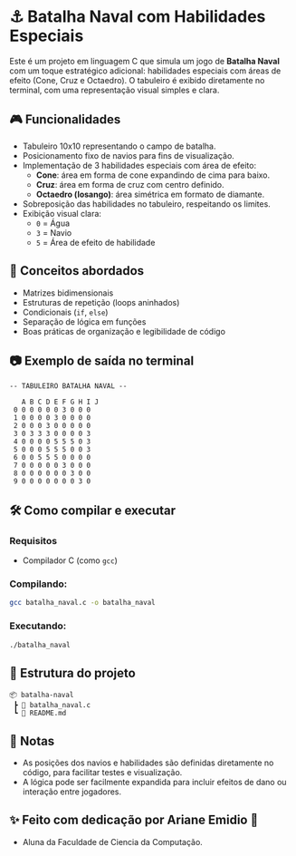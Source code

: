 # ⚓ Batalha Naval com Habilidades Especiais

Este é um projeto em linguagem C que simula um jogo de **Batalha Naval** com um toque estratégico adicional: habilidades especiais com áreas de efeito (Cone, Cruz e Octaedro). O tabuleiro é exibido diretamente no terminal, com uma representação visual simples e clara.

## 🎮 Funcionalidades

- Tabuleiro 10x10 representando o campo de batalha.
- Posicionamento fixo de navios para fins de visualização.
- Implementação de 3 habilidades especiais com área de efeito:
  - **Cone**: área em forma de cone expandindo de cima para baixo.
  - **Cruz**: área em forma de cruz com centro definido.
  - **Octaedro (losango)**: área simétrica em formato de diamante.
- Sobreposição das habilidades no tabuleiro, respeitando os limites.
- Exibição visual clara:
  - `0` = Água
  - `3` = Navio
  - `5` = Área de efeito de habilidade

## 🧠 Conceitos abordados

- Matrizes bidimensionais
- Estruturas de repetição (loops aninhados)
- Condicionais (`if`, `else`)
- Separação de lógica em funções
- Boas práticas de organização e legibilidade de código

## 📷 Exemplo de saída no terminal

```
-- TABULEIRO BATALHA NAVAL --

   A B C D E F G H I J
 0 0 0 0 0 0 3 0 0 0
 1 0 0 0 0 3 0 0 0 0
 2 0 0 0 3 0 0 0 0 0
 3 0 3 3 3 0 0 0 0 3
 4 0 0 0 0 5 5 5 0 3
 5 0 0 0 5 5 5 0 0 3
 6 0 0 5 5 5 0 0 0 0
 7 0 0 0 0 0 3 0 0 0
 8 0 0 0 0 0 0 3 0 0
 9 0 0 0 0 0 0 0 3 0
```

## 🛠 Como compilar e executar

### Requisitos
- Compilador C (como `gcc`)

### Compilando:
```bash
gcc batalha_naval.c -o batalha_naval
```

### Executando:
```bash
./batalha_naval
```

## 📁 Estrutura do projeto

```
📦 batalha-naval
 ┣ 📄 batalha_naval.c
 ┗ 📄 README.md
```

## 📌 Notas

- As posições dos navios e habilidades são definidas diretamente no código, para facilitar testes e visualização.
- A lógica pode ser facilmente expandida para incluir efeitos de dano ou interação entre jogadores.

## ✨ Feito com dedicação por Ariane Emidio 🚀
- Aluna da Faculdade de Ciencia da Computação.
